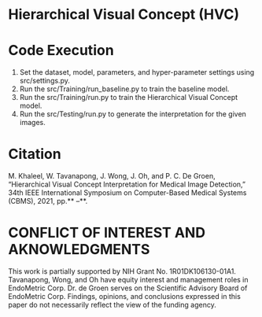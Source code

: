 # Hierarchical Visual Concept (HVC)

# Code Execution
1. Set the dataset, model, parameters, and hyper-parameter settings using src/settings.py.
2. Run the src/Training/run_baseline.py to train the baseline model.
3. Run the src/Training/run.py to train the Hierarchical Visual Concept model.
4. Run the src/Testing/run.py to generate the interpretation for the given images.

# Citation
M. Khaleel, W. Tavanapong, J. Wong, J. Oh, and P. C. De Groen, “Hierarchical Visual Concept Interpretation for Medical Image Detection,” 34th IEEE International Symposium on Computer-Based Medical Systems (CBMS), 2021, pp.** –**.


# CONFLICT OF INTEREST AND AKNOWLEDGMENTS
This work is partially supported by NIH Grant No. 1R01DK106130-01A1. Tavanapong, Wong, and Oh have equity interest and management roles in EndoMetric Corp. Dr. de Groen serves on the Scientific Advisory Board of EndoMetric Corp. Findings, opinions, and conclusions expressed in this paper do not necessarily reflect the view of the funding agency.
